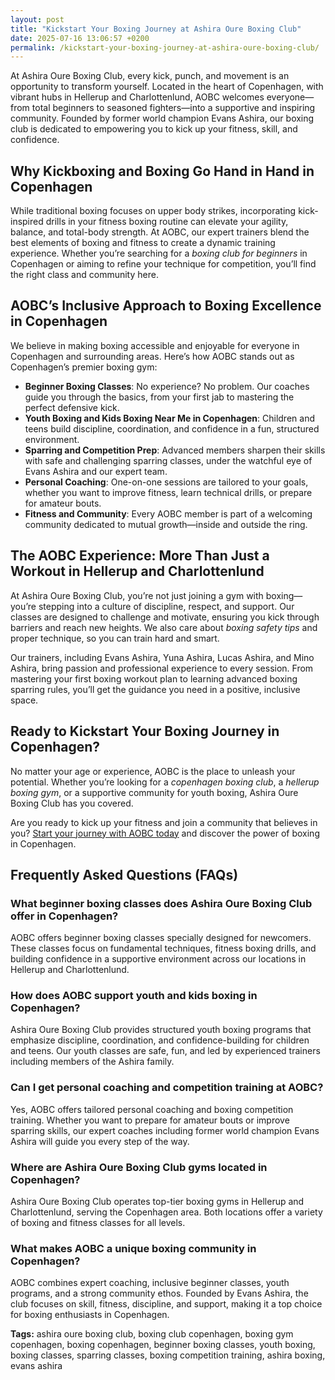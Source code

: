 ```yaml
---
layout: post
title: "Kickstart Your Boxing Journey at Ashira Oure Boxing Club"
date: 2025-07-16 13:06:57 +0200
permalink: /kickstart-your-boxing-journey-at-ashira-oure-boxing-club/
---
```

At Ashira Oure Boxing Club, every kick, punch, and movement is an opportunity to transform yourself. Located in the heart of Copenhagen, with vibrant hubs in Hellerup and Charlottenlund, AOBC welcomes everyone—from total beginners to seasoned fighters—into a supportive and inspiring community. Founded by former world champion Evans Ashira, our boxing club is dedicated to empowering you to kick up your fitness, skill, and confidence.

## Why Kickboxing and Boxing Go Hand in Hand in Copenhagen

While traditional boxing focuses on upper body strikes, incorporating kick-inspired drills in your fitness boxing routine can elevate your agility, balance, and total-body strength. At AOBC, our expert trainers blend the best elements of boxing and fitness to create a dynamic training experience. Whether you’re searching for a *boxing club for beginners* in Copenhagen or aiming to refine your technique for competition, you’ll find the right class and community here.

## AOBC’s Inclusive Approach to Boxing Excellence in Copenhagen

We believe in making boxing accessible and enjoyable for everyone in Copenhagen and surrounding areas. Here’s how AOBC stands out as Copenhagen’s premier boxing gym:

- **Beginner Boxing Classes**: No experience? No problem. Our coaches guide you through the basics, from your first jab to mastering the perfect defensive kick.
- **Youth Boxing and Kids Boxing Near Me in Copenhagen**: Children and teens build discipline, coordination, and confidence in a fun, structured environment.
- **Sparring and Competition Prep**: Advanced members sharpen their skills with safe and challenging sparring classes, under the watchful eye of Evans Ashira and our expert team.
- **Personal Coaching**: One-on-one sessions are tailored to your goals, whether you want to improve fitness, learn technical drills, or prepare for amateur bouts.
- **Fitness and Community**: Every AOBC member is part of a welcoming community dedicated to mutual growth—inside and outside the ring.

## The AOBC Experience: More Than Just a Workout in Hellerup and Charlottenlund

At Ashira Oure Boxing Club, you’re not just joining a gym with boxing—you’re stepping into a culture of discipline, respect, and support. Our classes are designed to challenge and motivate, ensuring you kick through barriers and reach new heights. We also care about *boxing safety tips* and proper technique, so you can train hard and smart.

Our trainers, including Evans Ashira, Yuna Ashira, Lucas Ashira, and Mino Ashira, bring passion and professional experience to every session. From mastering your first boxing workout plan to learning advanced boxing sparring rules, you’ll get the guidance you need in a positive, inclusive space.

## Ready to Kickstart Your Boxing Journey in Copenhagen?

No matter your age or experience, AOBC is the place to unleash your potential. Whether you’re looking for a *copenhagen boxing club*, a *hellerup boxing gym*, or a supportive community for youth boxing, Ashira Oure Boxing Club has you covered.

Are you ready to kick up your fitness and join a community that believes in you? [Start your journey with AOBC today](https://www.ashiraoure.com/) and discover the power of boxing in Copenhagen.

## Frequently Asked Questions (FAQs)

### What beginner boxing classes does Ashira Oure Boxing Club offer in Copenhagen?  
AOBC offers beginner boxing classes specially designed for newcomers. These classes focus on fundamental techniques, fitness boxing drills, and building confidence in a supportive environment across our locations in Hellerup and Charlottenlund.

### How does AOBC support youth and kids boxing in Copenhagen?  
Ashira Oure Boxing Club provides structured youth boxing programs that emphasize discipline, coordination, and confidence-building for children and teens. Our youth classes are safe, fun, and led by experienced trainers including members of the Ashira family.

### Can I get personal coaching and competition training at AOBC?  
Yes, AOBC offers tailored personal coaching and boxing competition training. Whether you want to prepare for amateur bouts or improve sparring skills, our expert coaches including former world champion Evans Ashira will guide you every step of the way.

### Where are Ashira Oure Boxing Club gyms located in Copenhagen?  
Ashira Oure Boxing Club operates top-tier boxing gyms in Hellerup and Charlottenlund, serving the Copenhagen area. Both locations offer a variety of boxing and fitness classes for all levels.

### What makes AOBC a unique boxing community in Copenhagen?  
AOBC combines expert coaching, inclusive beginner classes, youth programs, and a strong community ethos. Founded by Evans Ashira, the club focuses on skill, fitness, discipline, and support, making it a top choice for boxing enthusiasts in Copenhagen.

**Tags:** ashira oure boxing club, boxing club copenhagen, boxing gym copenhagen, boxing copenhagen, beginner boxing classes, youth boxing, boxing classes, sparring classes, boxing competition training, ashira boxing, evans ashira

<script type="application/ld+json">
{
  "@context": "https://schema.org",
  "@type": "BlogPosting",
  "headline": "Kickstart Your Boxing Journey at Ashira Oure Boxing Club",
  "description": "Discover Ashira Oure Boxing Club, a top-tier boxing gym in Copenhagen offering beginner boxing classes, youth programs, sparring, and personal coaching. Founded by former world champion Evans Ashira, AOBC provides a supportive community focused on skill, fitness, and discipline.",
  "author": {
    "@type": "Person",
    "name": "Evans Ashira"
  },
  "publisher": {
    "@type": "Person",
    "name": "Evans Ashira"
  },
  "datePublished": "2024-06-01",
  "mainEntityOfPage": {
    "@type": "WebPage",
    "@id": "https://www.ashiraoure.com/blog/kickstart-your-boxing-journey"
  }
}
</script>

<script type="application/ld+json">
{
  "@context": "https://schema.org",
  "@type": "FAQPage",
  "mainEntity": [
    {
      "@type": "Question",
      "name": "What beginner boxing classes does Ashira Oure Boxing Club offer in Copenhagen?",
      "acceptedAnswer": {
        "@type": "Answer",
        "text": "AOBC offers beginner boxing classes specially designed for newcomers. These classes focus on fundamental techniques, fitness boxing drills, and building confidence in a supportive environment across our locations in Hellerup and Charlottenlund."
      }
    },
    {
      "@type": "Question",
      "name": "How does AOBC support youth and kids boxing in Copenhagen?",
      "acceptedAnswer": {
        "@type": "Answer",
        "text": "Ashira Oure Boxing Club provides structured youth boxing programs that emphasize discipline, coordination, and confidence-building for children and teens. Our youth classes are safe, fun, and led by experienced trainers including members of the Ashira family."
      }
    },
    {
      "@type": "Question",
      "name": "Can I get personal coaching and competition training at AOBC?",
      "acceptedAnswer": {
        "@type": "Answer",
        "text": "Yes, AOBC offers tailored personal coaching and boxing competition training. Whether you want to prepare for amateur bouts or improve sparring skills, our expert coaches including former world champion Evans Ashira will guide you every step of the way."
      }
    },
    {
      "@type": "Question",
      "name": "Where are Ashira Oure Boxing Club gyms located in Copenhagen?",
      "acceptedAnswer": {
        "@type": "Answer",
        "text": "Ashira Oure Boxing Club operates top-tier boxing gyms in Hellerup and Charlottenlund, serving the Copenhagen area. Both locations offer a variety of boxing and fitness classes for all levels."
      }
    },
    {
      "@type": "Question",
      "name": "What makes AOBC a unique boxing community in Copenhagen?",
      "acceptedAnswer": {
        "@type": "Answer",
        "text": "AOBC combines expert coaching, inclusive beginner classes, youth programs, and a strong community ethos. Founded by Evans Ashira, the club focuses on skill, fitness, discipline, and support, making it a top choice for boxing enthusiasts in Copenhagen."
      }
    }
  ]
}
</script>